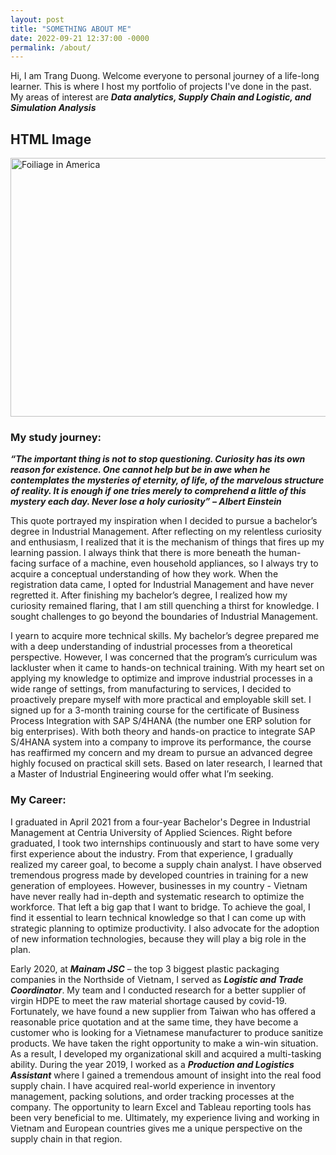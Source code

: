 ```yaml
---
layout: post
title: "SOMETHING ABOUT ME"
date: 2022-09-21 12:37:00 -0000
permalink: /about/
---
```

Hi, I am Trang Duong. Welcome everyone to personal journey of a life-long learner. This is where I host my portfolio of projects I've done in the past. My areas of interest are ***Data analytics, Supply Chain and Logistic, and Simulation Analysis***

<html>
<body>

<h2>HTML Image</h2>
<img src="/assets/IMG_7523" alt="Foiliage in America" width="621" height="414">

</body>
</html>

### My study journey:
***“The important thing is not to stop questioning. Curiosity has its own reason for existence. One cannot help but be in awe when he contemplates the mysteries of eternity, of life, of the marvelous structure of reality. It is enough if one tries merely to comprehend a little of this mystery each day. Never lose a holy curiosity” – Albert Einstein***

This quote portrayed my inspiration when I decided to pursue a bachelor’s degree in Industrial Management. After reflecting on my relentless curiosity and enthusiasm, I realized that it is the mechanism of things that fires up my learning passion. I always think that there is more beneath the human-facing surface of a machine, even household appliances, so I always try to acquire a conceptual understanding of how they work. When the registration data came, I opted for Industrial Management and have never regretted it. After finishing my bachelor’s degree, I realized how my curiosity remained flaring, that I am still quenching a thirst for knowledge. I sought challenges to go beyond the boundaries of Industrial Management.

I yearn to acquire more technical skills. My bachelor’s degree prepared me with a deep understanding of industrial processes from a theoretical perspective. However, I was concerned that the program’s curriculum was lackluster when it came to hands-on technical training. With my heart set on applying my knowledge to optimize and improve industrial processes in a wide range of settings, from manufacturing to services, I decided to proactively prepare myself with more practical and employable skill set. I signed up for a 3-month training course for the certificate of Business Process Integration with SAP S/4HANA (the number one ERP solution for big enterprises). With both theory and hands-on practice to integrate SAP S/4HANA system into a company to improve its performance, the course has reaffirmed my concern and my dream to pursue an advanced degree highly focused on practical skill sets. Based on later research, I learned that a Master of Industrial Engineering would offer what I’m seeking.

### My Career:
I graduated in April 2021 from a four-year Bachelor's Degree in Industrial Management at Centria University of Applied Sciences.
Right before graduated, I took two internships continuously and start to have some very first experience about the industry. From that experience, I gradually realized my career goal, to become a supply chain analyst. I have observed tremendous progress made by developed countries in training for a new generation of employees. However, businesses in my country - Vietnam have never really had in-depth and systematic research to optimize the workforce. That left a big gap that I want to bridge. To achieve the goal, I find it essential to learn technical knowledge so that I can come up with strategic planning to optimize productivity. I also advocate for the adoption of new information technologies, because they will play a big role in the plan. 

Early 2020, at ***Mainam JSC*** – the top 3 biggest plastic packaging companies in the Northside of Vietnam, I served as ***Logistic and Trade Coordinator***. My team and I conducted research for a better supplier of virgin HDPE to meet the raw material shortage caused by covid-19. Fortunately, we have found a new supplier from Taiwan who has offered a reasonable price quotation and at the same time, they have become a customer who is looking for a Vietnamese manufacturer to produce sanitize products. We have taken the right opportunity to make a win-win situation. As a result, I developed my organizational skill and acquired a multi-tasking ability. During the year 2019, I worked as a ***Production and Logistics Assistant*** where I gained a tremendous amount of insight into the real food supply chain. I have acquired real-world experience in inventory management, packing solutions, and order tracking processes at the company. The opportunity to learn Excel and Tableau reporting tools has been very beneficial to me. Ultimately, my experience living and working in Vietnam and European countries gives me a unique perspective on the supply chain in that region.

